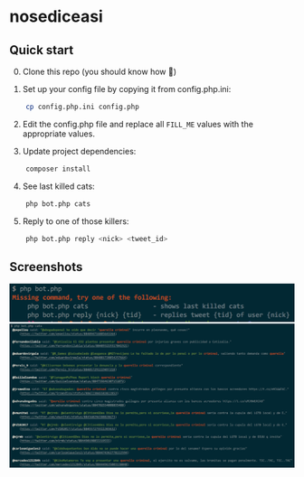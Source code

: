 # nosediceasi

## Quick start

0) Clone this repo (you should know how :grimacing:)

1) Set up your config file by copying it from config.php.ini:

```bash
    cp config.php.ini config.php
```

2) Edit the config.php file and replace all `FILL_ME` values with the appropriate values.

3) Update project dependencies:

```bash
    composer install
```

4) See last killed cats:

```bash
    php bot.php cats
```

5) Reply to one of those killers:

```bash
    php bot.php reply <nick> <tweet_id>
```

## Screenshots

![No command](/screenshots/no_command.png)
![Command cats](/screenshots/command_cats.png)
